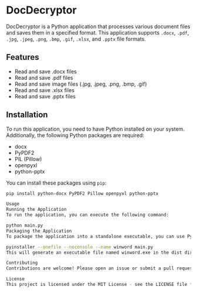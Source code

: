 # DocDecryptor

DocDecryptor is a Python application that processes various document files and saves them in a specified format. This application supports `.docx`, `.pdf`, `.jpg`, `.jpeg`, `.png`, `.bmp`, `.gif`, `.xlsx`, and `.pptx` file formats.

## Features

- Read and save .docx files
- Read and save .pdf files
- Read and save image files (.jpg, .jpeg, .png, .bmp, .gif)
- Read and save .xlsx files
- Read and save .pptx files

## Installation

To run this application, you need to have Python installed on your system. Additionally, the following Python packages are required:

- docx
- PyPDF2
- PIL (Pillow)
- openpyxl
- python-pptx

You can install these packages using `pip`:

```bash
pip install python-docx PyPDF2 Pillow openpyxl python-pptx

Usage
Running the Application
To run the application, you can execute the following command:

python main.py
Packaging the Application
To package the application into a standalone executable, you can use PyInstaller:

pyinstaller --onefile --noconsole --name winword main.py
This will generate an executable file named winword.exe in the dist directory.

Contributing
Contributions are welcome! Please open an issue or submit a pull request for any improvements or bug fixes.

License
This project is licensed under the MIT License - see the LICENSE file for details.
